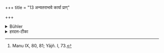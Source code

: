 +++
title = "13 अन्यतराभावे कार्या प्राग्"

+++

<details><summary>Bühler</summary>

13. If a wife is deficient in one of these two (qualities), he shall take another, (but) before he kindles the fires (of the Agnihotra). [^6] 


[^6]:  Manu IX, 80, 81; Yājñ. I, 73.
</details>

<details><summary>हरदत्त-टीका</summary>

## सूत्रम्
अन्यतराभावे कार्या प्रागग्न्याधेयात् ॥ १३ ॥  
### टिप्पनी
धर्मप्रजयोरन्यतरस्याऽभावे कार्या उद्वाह्या । तत्रापि प्रागग्न्याधेयात् नोर्ध्वमाधानात् । एतदर्थमेवेदं वचनम् । उभयसम्पत्तौ न कार्येत्युक्ते अन्यतराभावे कार्येत्यस्यांशस्य प्राप्तत्वात् । यदा चाऽन्यतराभावे कार्या तदा का शङ्का उभयाभावे कार्येति ॥ १३॥
</details>
